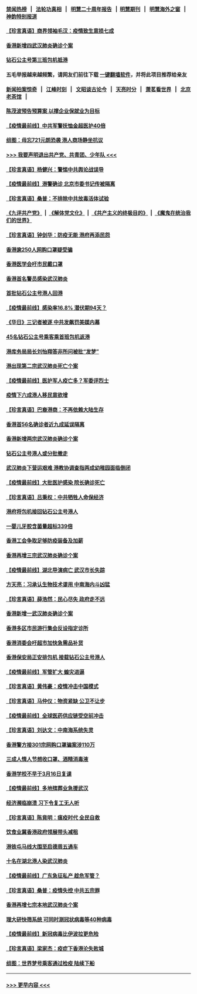 #### [禁闻热榜](热点新闻.md?=0)  &nbsp;&nbsp;|&nbsp;&nbsp; [法轮功真相](https://github.com/gfw-breaker/truth/blob/master/README.md?=0) &nbsp;&nbsp;|&nbsp;&nbsp; [明慧二十周年报告](https://github.com/gfw-breaker/mh-reports/blob/master/README.md?=0) &nbsp;&nbsp;|&nbsp;&nbsp;[明慧期刊](https://github.com/gfw-breaker/mh-qikan) &nbsp;&nbsp;|&nbsp;&nbsp; [明慧海外之窗](https://github.com/gfw-breaker/mh-news/blob/master/README.md?=0) &nbsp;&nbsp;|&nbsp;&nbsp; [神韵特别报道](https://github.com/gfw-breaker/mh-news/blob/master/shenyun.md?=0)
#### [【珍言真语】商界领袖毛汉：疫情致生意损七成](../pages/nsc415/n11890348.md?t=02250202) 
#### [香港新增四武汉肺炎确诊个案](../pages/nsc415/n11890610.md?t=02250202) 
#### [钻石公主号第三班包机抵港](../pages/nsc415/n11890645.md?t=02250202) 
#### 五毛举报越来越频繁，请网友们前往下载 [一键翻墙软件](https://github.com/gfw-breaker/ssr-accounts)，并将此项目推荐给亲友
#### [新闻拍案惊奇](https://github.com/gfw-breaker/banned-news/blob/master/pages/link4.md) &nbsp;&nbsp;|&nbsp;&nbsp; [江峰时刻](https://github.com/gfw-breaker/banned-news/blob/master/pages/link4.md) &nbsp;&nbsp;|&nbsp;&nbsp; [文昭谈古论今](https://github.com/gfw-breaker/banned-news/blob/master/pages/link4.md) &nbsp;&nbsp;|&nbsp;&nbsp; [天亮时分](https://github.com/gfw-breaker/banned-news/blob/master/pages/link4.md) &nbsp;&nbsp;|&nbsp;&nbsp; [萧茗看世界](https://github.com/gfw-breaker/banned-news/blob/master/pages/link4.md) &nbsp;&nbsp;|&nbsp;&nbsp; [北京老茶馆](https://github.com/gfw-breaker/banned-news/blob/master/pages/link4.md) &nbsp;&nbsp;|&nbsp;&nbsp; 
#### [陈茂波预告预算案 以撑企业保就业为目标](../pages/nsc415/n11890574.md?t=02250202) 
#### [【疫情最前线】中共军警抚恤金超医护40倍](../pages/nsc415/n11890458.md?t=02250202) 
#### [组图：毋忘721元朗恐袭 港人商场静坐抗议](../pages/nsc415/n11876882.md?t=02250202) 
#### [>>> 我要声明退出共产党、共青团、少年队 <<<](https://github.com/begood0513/goodnews/blob/master/quit/letter.md) 
#### [【珍言真语】杨健兴：警惕中共舆论战误导](../pages/nsc415/n11888131.md?t=02250202) 
#### [【疫情最前线】港警确诊 北京市委书记传被隔离](../pages/nsc415/n11886872.md?t=02250202) 
#### [【珍言真语】桑普：不排除中共放毒活体试验](../pages/nsc415/n11886832.md?t=02250202) 
#### [《九评共产党》](https://github.com/begood0513/9ping.md/blob/master/README.md) &nbsp;|&nbsp; [《解体党文化》](../../../../jtdwh.md/blob/master/README.md)  &nbsp;|&nbsp; [《共产主义的终极目的》](../../../../gczydzjmd.md/blob/master/README.md) &nbsp;|&nbsp; [《魔鬼在统治我们的世界》](../../../../mgztzwmdsj.md/blob/master/README.md) 
#### [【珍言真语】钟剑华：防疫无能 港府再添民怨](../pages/nsc415/n11884504.md?t=02250202) 
#### [香港逾250人网购口罩疑受骗](../pages/nsc415/n11884388.md?t=02250202) 
#### [香港医学会吁市民戴口罩](../pages/nsc415/n11884367.md?t=02250202) 
#### [香港首名警员感染武汉肺炎](../pages/nsc415/n11884357.md?t=02250202) 
#### [首批钻石公主号港人回港](../pages/nsc415/n11884333.md?t=02250202) 
#### [【疫情最前线】感染率16.8% 潜伏期94天？](../pages/nsc415/n11884256.md?t=02250202) 
#### [《华日》三记者被逐 中共发飙罚美媒内幕](../pages/nsc415/n11884184.md?t=02250202) 
#### [45名钻石公主号乘客乘首班包机返港](../pages/nsc415/n11881770.md?t=02250202) 
#### [港库务局局长刘怡翔答非所问被批“发梦”](../pages/nsc415/n11881752.md?t=02250202) 
#### [港出现第二宗武汉肺炎死亡个案](../pages/nsc415/n11881736.md?t=02250202) 
#### [【疫情最前线】医护军人疫亡多？军委评烈士](../pages/nsc415/n11881655.md?t=02250202) 
#### [疫情下六成港人移民意欲增](../pages/nsc415/n11881699.md?t=02250202) 
#### [【珍言真语】巴裔港商：不再依赖大陆生存](../pages/nsc415/n11881126.md?t=02250202) 
#### [香港首56名确诊者近九成延误隔离](../pages/nsc415/n11879079.md?t=02250202) 
#### [香港新增两宗武汉肺炎确诊个案](../pages/nsc415/n11879064.md?t=02250202) 
#### [钻石公主号港人或分批撤走](../pages/nsc415/n11879029.md?t=02250202) 
#### [武汉肺炎下营运艰难 港教协调查指两成幼稚园面临倒闭](../pages/nsc415/n11878989.md?t=02250202) 
#### [【疫情最前线】大批医护感染 院长确诊死亡](../pages/nsc415/n11878595.md?t=02250202) 
#### [【珍言真语】吕秉权：中共牺牲人命保经济](../pages/nsc415/n11878390.md?t=02250202) 
#### [港府将包机接回钻石公主号港人](../pages/nsc415/n11876352.md?t=02250202) 
#### [一婴儿牙胶含菌量超标339倍](../pages/nsc415/n11876336.md?t=02250202) 
#### [香港工会争取足够防疫装备及加薪](../pages/nsc415/n11876313.md?t=02250202) 
#### [香港再增三宗武汉肺炎确诊个案](../pages/nsc415/n11876297.md?t=02250202) 
#### [【疫情最前线】湖北导演病亡 武汉市长失踪](../pages/nsc415/n11876272.md?t=02250202) 
#### [方天亮：习承认生物技术谬用 中南海内斗凶猛](../pages/nsc415/n11873679.md?t=02250202) 
#### [【珍言真语】薛浩然：民心尽失 政府走不远](../pages/nsc415/n11875838.md?t=02250202) 
#### [香港新增一武汉肺炎确诊个案](../pages/nsc415/n11874044.md?t=02250202) 
#### [香港多区市民游行集会反设指定诊所](../pages/nsc415/n11874017.md?t=02250202) 
#### [香港消委会吁超市加快急需品补货](../pages/nsc415/n11874003.md?t=02250202) 
#### [香港保安局正安排包机 接载钻石公主号港人](../pages/nsc415/n11873932.md?t=02250202) 
#### [【疫情最前线】军管扩大 蝗灾进逼](../pages/nsc415/n11873780.md?t=02250202) 
#### [【珍言真语】黄伟豪：疫情冲击中国模式](../pages/nsc415/n11873482.md?t=02250202) 
#### [【珍言真语】马仲仪：物资紧缺 公卫不让步](../pages/nsc415/n11872315.md?t=02250202) 
#### [【疫情最前线】全球医药供应链受空前冲击](../pages/nsc415/n11869614.md?t=02250202) 
#### [【珍言真语】刘达文：中南海系统失灵](../pages/nsc415/n11869465.md?t=02250202) 
#### [香港警方接301宗网购口罩骗案涉110万](../pages/nsc415/n11867572.md?t=02250202) 
#### [三成人情人节想收口罩、酒精消毒液](../pages/nsc415/n11867523.md?t=02250202) 
#### [香港学校不早于3月16日复课](../pages/nsc415/n11867498.md?t=02250202) 
#### [【疫情最前线】多地殡葬业急援武汉](../pages/nsc415/n11866914.md?t=02250202) 
#### [经济濒临崩溃 习下令复工无人听](../pages/nsc415/n11867269.md?t=02250202) 
#### [【珍言真语】陈竟明：瘟疫时代 全民自救](../pages/nsc415/n11866765.md?t=02250202) 
#### [饮食业冀香港政府领展带头减租](../pages/nsc415/n11864876.md?t=02250202) 
#### [港铁屯马线大围至启德周五通车](../pages/nsc415/n11864842.md?t=02250202) 
#### [十名在湖北港人染武汉肺炎](../pages/nsc415/n11864807.md?t=02250202) 
#### [【疫情最前线】广东急征私产 趁危军管？](../pages/nsc415/n11864205.md?t=02250202) 
#### [【珍言真语】桑普：疫情失控 中共五宗罪](../pages/nsc415/n11864157.md?t=02250202) 
#### [香港再增七宗本地武汉肺炎个案](../pages/nsc415/n11862405.md?t=02250202) 
#### [理大研快筛系统 可同时测冠状病毒等40种病毒](../pages/nsc415/n11862376.md?t=02250202) 
#### [【疫情最前线】新冠病毒比伊波拉更危险](../pages/nsc415/n11862199.md?t=02250202) 
#### [【珍言真语】梁家杰：疫症下香港沦失败城](../pages/nsc415/n11861588.md?t=02250202) 
#### [组图：世界梦号乘客通过检疫 陆续下船](../pages/nsc415/n11858302.md?t=02250202) 

----
#### [ >>> 更早内容 <<< ](../indexes/nsc415-earlier.md)
